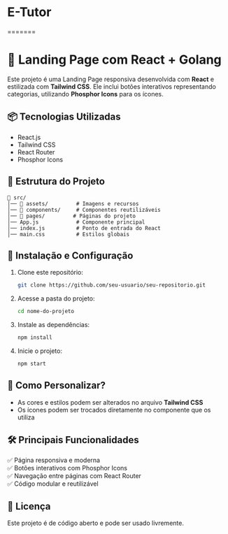 # E-Tutor
=======
# 🚀 Landing Page com React + Golang

Este projeto é uma Landing Page responsiva desenvolvida com **React** e estilizada com **Tailwind CSS**. Ele inclui botões interativos representando categorias, utilizando **Phosphor Icons** para os ícones.

## 📦 Tecnologias Utilizadas
- React.js
- Tailwind CSS
- React Router
- Phosphor Icons

## 📂 Estrutura do Projeto
```
📁 src/
│── 📁 assets/         # Imagens e recursos
│── 📁 components/     # Componentes reutilizáveis
│── 📁 pages/         # Páginas do projeto
│── App.js            # Componente principal
│── index.js          # Ponto de entrada do React
│── main.css          # Estilos globais
```

## 🔧 Instalação e Configuração
1. Clone este repositório:
   ```sh
   git clone https://github.com/seu-usuario/seu-repositorio.git
   ```
2. Acesse a pasta do projeto:
   ```sh
   cd nome-do-projeto
   ```
3. Instale as dependências:
   ```sh
   npm install
   ```
4. Inicie o projeto:
   ```sh
   npm start
   ```

## 🎨 Como Personalizar?
- As cores e estilos podem ser alterados no arquivo **Tailwind CSS**
- Os ícones podem ser trocados diretamente no componente que os utiliza

## 🛠️ Principais Funcionalidades
✅ Página responsiva e moderna<br>
✅ Botões interativos com Phosphor Icons<br>
✅ Navegação entre páginas com React Router<br>
✅ Código modular e reutilizável

## 📜 Licença
Este projeto é de código aberto e pode ser usado livremente.

